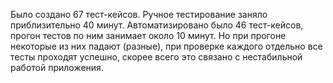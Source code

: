 Было создано 67 тест-кейсов. Ручное тестирование заняло приблизительно 40 минут. Автоматизировано было 46 тест-кейсов, прогон тестов по ним занимает около 10 минут. Но при прогоне некоторые из них падают (разные), при проверке каждого отдельно все тесты проходят успешно, скорее всего это связано с нестабильной работой приложения.

